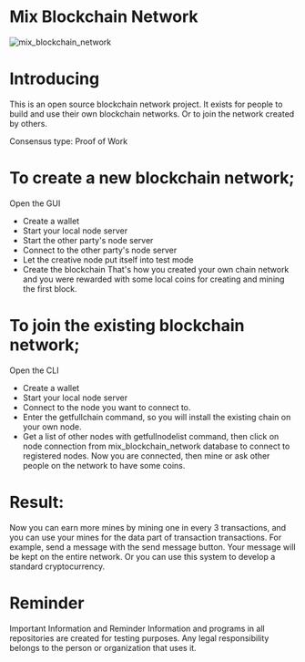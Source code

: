# Mix Blockchain Network
![mix_blockchain_network](https://repository-images.githubusercontent.com/344505400/97344600-8134-11eb-8866-afe57927427f)

# Introducing
This is an open source blockchain network project. It exists for people to build and use their own blockchain networks. Or to join the network created by others.

Consensus type: Proof of Work
# To create a new blockchain network;

Open the GUI
* Create a wallet
* Start your local node server
* Start the other party's node server
* Connect to the other party's node server
* Let the creative node put itself into test mode
* Create the blockchain
That's how you created your own chain network and you were rewarded with some local coins for creating and mining the first block.

# To join the existing blockchain network;

Open the CLI
* Create a wallet
* Start your local node server
* Connect to the node you want to connect to.
* Enter the getfullchain command, so you will install the existing chain on your own node.
* Get a list of other nodes with getfullnodelist command, then click on node connection from mix_blockchain_network database to connect to registered nodes.
Now you are connected, then mine or ask other people on the network to have some coins.



# Result:
Now you can earn more mines by mining one in every 3 transactions, and you can use your mines for the data part of transaction transactions. For example, send a message with the send message button. Your message will be kept on the entire network. Or you can use this system to develop a standard cryptocurrency.


# Reminder
Important Information and Reminder Information and programs in all repositories are created for testing purposes. Any legal responsibility belongs to the person or organization that uses it.
